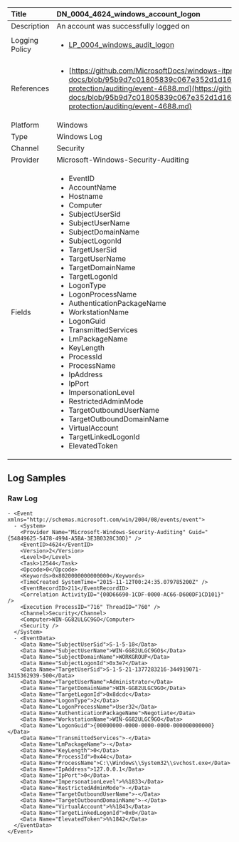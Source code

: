 | Title          | DN_0004_4624_windows_account_logon                                                                                                      |
|:---------------|:-----------------------------------------------------------------------------------------------------------------|
| Description    | An account was successfully logged on                                                                                                |
| Logging Policy | <ul><li>[LP_0004_windows_audit_logon](../Logging_Policies/LP_0004_windows_audit_logon.md)</li></ul> |
| References     | <ul><li>[https://github.com/MicrosoftDocs/windows-itpro-docs/blob/95b9d7c01805839c067e352d1d16702604b15f11/windows/security/threat-protection/auditing/event-4688.md](https://github.com/MicrosoftDocs/windows-itpro-docs/blob/95b9d7c01805839c067e352d1d16702604b15f11/windows/security/threat-protection/auditing/event-4688.md)</li></ul>                                  |
| Platform       | Windows   |
| Type           | Windows Log 		|
| Channel        | Security    |
| Provider       | Microsoft-Windows-Security-Auditing   |
| Fields         | <ul><li>EventID</li><li>AccountName</li><li>Hostname</li><li>Computer</li><li>SubjectUserSid</li><li>SubjectUserName</li><li>SubjectDomainName</li><li>SubjectLogonId</li><li>TargetUserSid</li><li>TargetUserName</li><li>TargetDomainName</li><li>TargetLogonId</li><li>LogonType</li><li>LogonProcessName</li><li>AuthenticationPackageName</li><li>WorkstationName</li><li>LogonGuid</li><li>TransmittedServices</li><li>LmPackageName</li><li>KeyLength</li><li>ProcessId</li><li>ProcessName</li><li>IpAddress</li><li>IpPort</li><li>ImpersonationLevel</li><li>RestrictedAdminMode</li><li>TargetOutboundUserName</li><li>TargetOutboundDomainName</li><li>VirtualAccount</li><li>TargetLinkedLogonId</li><li>ElevatedToken</li></ul>                                               |


## Log Samples

### Raw Log

```
- <Event xmlns="http://schemas.microsoft.com/win/2004/08/events/event">
  - <System>
    <Provider Name="Microsoft-Windows-Security-Auditing" Guid="{54849625-5478-4994-A5BA-3E3B0328C30D}" /> 
    <EventID>4624</EventID> 
    <Version>2</Version> 
    <Level>0</Level> 
    <Task>12544</Task> 
    <Opcode>0</Opcode> 
    <Keywords>0x8020000000000000</Keywords> 
    <TimeCreated SystemTime="2015-11-12T00:24:35.079785200Z" /> 
    <EventRecordID>211</EventRecordID> 
    <Correlation ActivityID="{00D66690-1CDF-0000-AC66-D600DF1CD101}" /> 
    <Execution ProcessID="716" ThreadID="760" /> 
    <Channel>Security</Channel> 
    <Computer>WIN-GG82ULGC9GO</Computer> 
    <Security /> 
  </System>
  - <EventData>
    <Data Name="SubjectUserSid">S-1-5-18</Data> 
    <Data Name="SubjectUserName">WIN-GG82ULGC9GO$</Data> 
    <Data Name="SubjectDomainName">WORKGROUP</Data> 
    <Data Name="SubjectLogonId">0x3e7</Data> 
    <Data Name="TargetUserSid">S-1-5-21-1377283216-344919071-3415362939-500</Data> 
    <Data Name="TargetUserName">Administrator</Data> 
    <Data Name="TargetDomainName">WIN-GG82ULGC9GO</Data> 
    <Data Name="TargetLogonId">0x8dcdc</Data> 
    <Data Name="LogonType">2</Data> 
    <Data Name="LogonProcessName">User32</Data> 
    <Data Name="AuthenticationPackageName">Negotiate</Data> 
    <Data Name="WorkstationName">WIN-GG82ULGC9GO</Data> 
    <Data Name="LogonGuid">{00000000-0000-0000-0000-000000000000}</Data> 
    <Data Name="TransmittedServices">-</Data> 
    <Data Name="LmPackageName">-</Data> 
    <Data Name="KeyLength">0</Data> 
    <Data Name="ProcessId">0x44c</Data> 
    <Data Name="ProcessName">C:\\Windows\\System32\\svchost.exe</Data> 
    <Data Name="IpAddress">127.0.0.1</Data> 
    <Data Name="IpPort">0</Data> 
    <Data Name="ImpersonationLevel">%%1833</Data> 
    <Data Name="RestrictedAdminMode">-</Data> 
    <Data Name="TargetOutboundUserName">-</Data> 
    <Data Name="TargetOutboundDomainName">-</Data> 
    <Data Name="VirtualAccount">%%1843</Data> 
    <Data Name="TargetLinkedLogonId">0x0</Data> 
    <Data Name="ElevatedToken">%%1842</Data> 
  </EventData>
</Event>

```




